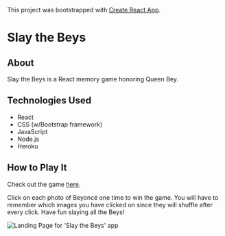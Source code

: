 This project was bootstrapped with [Create React App](https://github.com/facebook/create-react-app).

# Slay the Beys

## About

Slay the Beys is a React memory game honoring Queen Bey. 

## Technologies Used

- React 
- CSS (w/Bootstrap framework)
- JavaScript
- Node.js
- Heroku 

## How to Play It

Check out the game [here](https://protected-ocean-57363.herokuapp.com). 

Click on each photo of Beyoncé one time to win the game. You will have to remember which images you have clicked on since they will shuffle after every click. Have fun slaying all the Beys!  

<img src="game.png" alt="Landing Page for 'Slay the Beys' app">
